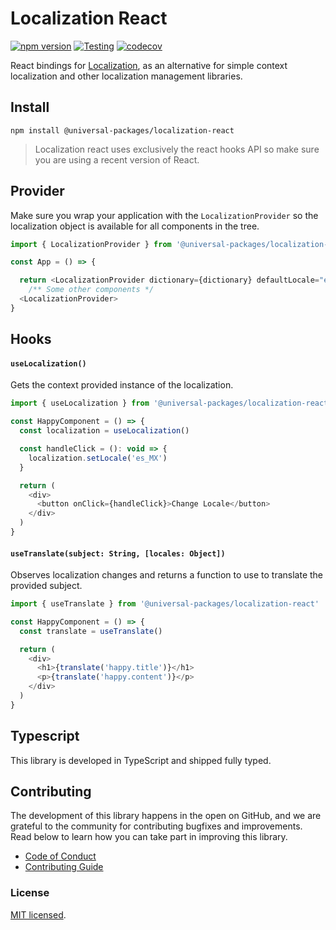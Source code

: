 # Localization React

[![npm version](https://badge.fury.io/js/@universal-packages%2Flocalization-react.svg)](https://www.npmjs.com/package/@universal-packages/localization-react)
[![Testing](https://github.com/universal-packages/universal-localization-react/actions/workflows/testing.yml/badge.svg)](https://github.com/universal-packages/universal-localization-react/actions/workflows/testing.yml)
[![codecov](https://codecov.io/gh/universal-packages/universal-localization-react/branch/main/graph/badge.svg?token=CXPJSN8IGL)](https://codecov.io/gh/universal-packages/universal-localization-react)

React bindings for [ Localization](https://github.com/universal-packages/universal-localization), as an alternative for simple context localization and other localization management libraries.

## Install

```shell
npm install @universal-packages/localization-react
```

> Localization react uses exclusively the react hooks API so make sure you are using a recent version of React.

## Provider

Make sure you wrap your application with the `LocalizationProvider` so the localization object is available for all components in the tree.

```js
import { LocalizationProvider } from '@universal-packages/localization-react'

const App = () => {

  return <LocalizationProvider dictionary={dictionary} defaultLocale="es-ES">
    /** Some other components */
  <LocalizationProvider>
}
```
## Hooks

#### **`useLocalization()`**

Gets the context provided instance of the localization.

```js
import { useLocalization } from '@universal-packages/localization-react'

const HappyComponent = () => {
  const localization = useLocalization()

  const handleClick = (): void => {
    localization.setLocale('es_MX')
  }

  return (
    <div>
      <button onClick={handleClick}>Change Locale</button>
    </div>
  )
}
```

#### **`useTranslate(subject: String, [locales: Object])`**

Observes localization changes and returns a function to use to translate the provided subject.

```js
import { useTranslate } from '@universal-packages/localization-react'

const HappyComponent = () => {
  const translate = useTranslate()

  return (
    <div>
      <h1>{translate('happy.title')}</h1>
      <p>{translate('happy.content')}</p>
    </div>
  )
}
```

## Typescript

This library is developed in TypeScript and shipped fully typed.

## Contributing

The development of this library happens in the open on GitHub, and we are grateful to the community for contributing bugfixes and improvements. Read below to learn how you can take part in improving this library.

- [Code of Conduct](./CODE_OF_CONDUCT.md)
- [Contributing Guide](./CONTRIBUTING.md)

### License

[MIT licensed](./LICENSE).
